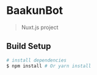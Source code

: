 # BaakunBot

> Nuxt.js project

## Build Setup

```bash
# install dependencies
$ npm install # Or yarn install
```
